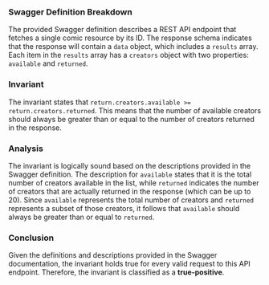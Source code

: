 ### Swagger Definition Breakdown
The provided Swagger definition describes a REST API endpoint that fetches a single comic resource by its ID. The response schema indicates that the response will contain a `data` object, which includes a `results` array. Each item in the `results` array has a `creators` object with two properties: `available` and `returned`. 

### Invariant
The invariant states that `return.creators.available >= return.creators.returned`. This means that the number of available creators should always be greater than or equal to the number of creators returned in the response. 

### Analysis
The invariant is logically sound based on the descriptions provided in the Swagger definition. The description for `available` states that it is the total number of creators available in the list, while `returned` indicates the number of creators that are actually returned in the response (which can be up to 20). Since `available` represents the total number of creators and `returned` represents a subset of those creators, it follows that `available` should always be greater than or equal to `returned`. 

### Conclusion
Given the definitions and descriptions provided in the Swagger documentation, the invariant holds true for every valid request to this API endpoint. Therefore, the invariant is classified as a **true-positive**.
